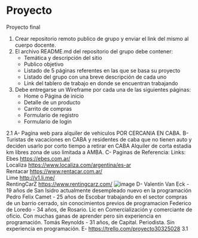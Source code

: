 # Proyecto
Proyecto final
1. Crear repositorio remoto publico de grupo y enviar el link del mismo al cuerpo docente.
2. El archivo README.md del repositorio del grupo debe contener:
    - Temática y descripción del sitio
    - Publico objetivo
    - Listado de 5 páginas referentes en las que se basa su proyecto
    - Listado del grupo con una breve descripción de cada uno
    - Link del tablero de trabajo en donde se encuentran trabajando
3. Debe entregarse un Wireframe por cada una de las siguientes páginas:
    - Home o Página de inicio
    - Detalle de un producto
    - Carrito de compras
    - Formulario de registro
    - Formulario de login
 
 2.1  A- Pagina web para alquiler de vehiculos POR CERCANIA EN CABA.
      B- Turistas de vacaciones en CABA y residentes de caba que no tienen auto y deciden usarlo por corto tiempo a retirar en CABA 
      Alquiler de corta estadia km libres zona de uso limitada a AMBA.
      C- Paginas de Referencia:		Links:	
      Ebes	https://ebes.com.ar/		
      Localiza	https://www.localiza.com/argentina/es-ar		
      Rentacar	https://www.rentacar.com.ar/		
      Lime 	http://v1.li.me/		
      RentingCarZ	https://www.rentingcarz.com/		![image](https://user-images.githubusercontent.com/85139817/121102372-c742c200-c7d3-11eb-9d93-a0490dc702a2.png)
      D- Valentín Van Eck - 19 años de San Isidro actualmente desempleado nuevo en la programación
         Pedro Felix Camet - 25 años de Escobar trabajando en el sector compras de un barrio cerrado, sin conocimientos previos de programacion
         Federico de Loredo - 34 años, de Rosario.  Lic en Comercialización y comerciante de oficio. Con muchas ganas de aprender pero sin experiencia en programación.
         Tomás Reynolds - 31 años, de Capital. Periodista. Sin experiencia en programación.
      E- https://trello.com/proyecto30325028
 3.1       
     
     
